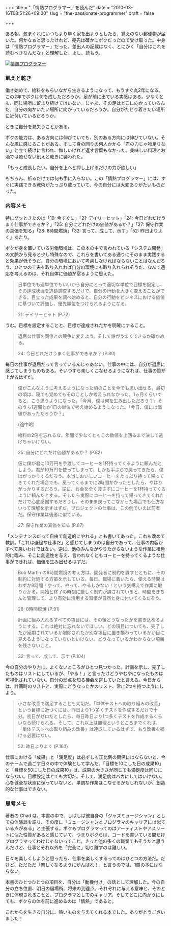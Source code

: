 +++
title = "「情熱プログラマー」を読んだ"
date = "2010-03-16T08:51:26+09:00"
slug = "the-passionate-programmer"
draft = false

+++

<p>ある朝、気まぐれにいつもより早く家を出ようとしたら、覚えのない郵便物が届いた。何かなぁと思ったけれど、宛先は確かにボクだったので受け取った。中身は「情熱プログラマー」だった。差出人の記載はなく、とにかく「自分はこれを読むべきなんだな」と理解した。よし、読もう。</p>
<p><a href="http://www.flickr.com/photos/june29/4434941053/" title="情熱プログラマー by june29, on Flickr"><img src="http://farm3.static.flickr.com/2707/4434941053_48e5be1c9a.jpg" alt="情熱プログラマー" /></a></p>
<h3>飢えと乾き</h3>
<p>働き始めて、給料をもらいながら生きるようになって、もうすぐ丸2年になる。この2年でボクは何を成しただろうか。足が前に出ている実感はある。少なくとも、同じ場所に留まり続けてはいない。じゃあ、その足はどこに向かっているんだ。自分の向かいたい場所に向かっているだろうか。自分がたどり着きたい場所に近付いているだろうか。</p>
<p>ときに自分を見失うことがある。</p>
<p>ボクの能力は、ある方向には伸びていても、別のある方向には伸びていない。そんな風に感じることがある。そして身の回りの何人かから「君の力じゃ物足りない」と立て続けに言われ、悔しいけれど返す言葉もなかった。美味しい料理とお酒では癒せない飢えと乾きに襲われた。</p>
<p>「もっと成長したい。自分を上へと押し上げるだけの力が欲しい」</p>
<p>もちろん、祈るだけでは何も手に入らない。この「情熱プログラマー」には、すぐに実践できる戦術がたっぷり載っていて、今の自分には大変ありがたいものだった。</p>
<h3>内容メモ</h3>
<p>特にグッときたのは「19: 今すぐに」「21: デイリーヒット」「24: 今日どれだけうまく仕事ができるか？」「25: 自分にどれだけの価値があるか？」「27: 保守作業の真価を知る」「28: 8時間燃焼」「32: 言って、成して、示す」「52: 昨日よりよく」あたり。</p>
<p>ボクが身を置いている労働環境は、この本の中で言われている「システム開発」の文脈から見ると少し特殊なので、これらを書いてある通りにそのまま実践すると効果が低そうだ。自分の環境において考慮しなければならないことはなんだろう、ひとつの工夫を取り入れれば自分の環境にも取り入れられそうだ、なんて適応を考えるのは、それ自体に価値が宿るように思えた。</p>
<blockquote><p>
日単位でも週単位でもいいから自分にとって適切な単位で目標を設定し、その達成状況を追跡調査するだけで、自分の行動を大きく変えることができる。目立った成果を調べ始めると、自分の行動をビジネスにおける価値に基づいて評価し、優先順位をつけられるようになる。</p>
<p class="quote">21: デイリーヒット (P.72)</p>
</blockquote>
<p>うむ。目標を設定することと、目標が達成されたかを明確にすること。</p>
<blockquote><p>
退屈な仕事を同僚との競争に変えよう。そして誰がうまくできるか確かめる。</p>
<p class="quote">24: 今日どれだけうまく仕事ができるか？ (P.80)</p>
</blockquote>
<p>毎日の仕事が退屈だって言っているんじゃあない。仕事の中には、自分が退屈に感じてしまうものもある。そいつすら楽しくこなせるようになれば、仕事の質が上がるはずだ。</p>
<blockquote><p>
僕がこんなふうに考えるようになった頃のことを今でも思い出せる。最初の頃は、寝ても覚めてもそのことしか考えられなかった。1ヵ月くらいすると、こう思うようになった。「今月、僕は何を生み出しただろう？」そのうち1週間とか1日の単位で考え始めるようになった。「今日、僕には価値があっただろうか？」</p>
<p>(途中略)</p>
<p>給料の2倍を忘れるな。年間で少なくともこの数値を上回るまで決して逃げちゃいけない。</p>
<p class="quote">25: 自分にどれだけ価値があるか？ (P.82)</p>
</blockquote>
<blockquote><p>
仮に僕が君に10万円を手渡してコーヒーを1杯持ってくるように頼んだとしよう。君が10万円を使ってしまって、しかも手ぶらで戻ってきたら、僕はがっかりするだろう。本当においしいコーヒーをたっぷり持って帰ってきてくれた場合でも、戻ってくるまでに2時間かかったとしたら、やはりがっかりするだろう。逆に、お金を全く渡さずにコーヒーを1杯持ってくるように頼んだとする。そしたら実際にコーヒーを持って帰ってきてくれただけで心底感謝するだろうし、そのまま戻ってこなかった場合でも仕方ないって理解を示すはずだ。プロジェクトの仕事は、この例でいえば前者だ。保守作業は後者に似ている。</p>
<p class="quote">27: 保守作業の真価を知る (P.87)</p>
</blockquote>
<p>「メンテナンスだって自由で創造的にやれる」とも書いてあった。これも改めて教訓。「これは退屈な仕事だ」と感じてしまうのは自分であって、仕事の内容がすべて悪いわけではない。逆に、他のみんながやりたがらないような作業に積極的に臨み、そこに創造性を与え、言われなくともコーヒーを持ってくるような仕事ができれば、価値を生み出せるはずだ。</p>
<blockquote><p>
Bob Martin の8時間燃焼の考え方は、開発者に制約を課すとともに、その制約に対処する方策を示している。毎日、職場に着いたら、使える時間はわずか8時間！やって、やって、やるしかない！という気構えで作業に取りかかる。開始と終了の時刻に厳しく制約が課されていると、時間をきちんと管理して、より有効に活用する習慣が自然と身に付いてくるだろう。</p>
<p class="quote">28: 8時間燃焼 (P.91)</p>
</blockquote>
<blockquote><p>
計画に組み入れるすべての項目には、その後どうなったかを書き込めるようにする。これは絶対に忘れないでほしい。どの項目についても、完了したか延期されているか削除されたか別な項目に置き換わっているかが目に見えるようになっていないといけない。どうなっているかわからない項目を残さないこと。</p>
<p class="quote">32: 言って、成して、示す (P.104)</p>
</blockquote>
<p>今の自分のやり方に、よくないところがひとつ見つかった。計画を示し、完了したものはリストにしているが、「やる！」と言ったけどうやむやになったものは可視化されていない。自分の弱点を知る機会を逃していたと言える。今日からは、計画時のリストと、実際にどうなったかのリスト、常に2つを持つようにしよう。</p>
<blockquote><p>
小さな改善で満足することも大切だ。「単体テストへの取り組みの改善」という目標に近づくには、昨日より1つ多くテストを作成するだけで十分。初日がゼロだとしたら、毎日昨日より1つ多くテストを作成するくらいなら続けられる。そして、これ以上は無理というところまでくれば、「単体テストへの取り組みの改善」は達成しているはずで、もう改善を続ける必要はない。</p>
<p class="quote">52: 昨日よりよく (P.163)</p>
</blockquote>
<p>仕事における「成果」と「満足度」は必ずしも正比例の関係にはならないと、今のチームで過ごす日々の中で体験として学んだ。「目標を10にした日の成果10」と「目標を50にした日の成果10」は、成果の大きさが同じでも満足度は同じにならない。目標設定はとても大切だ。そして、満足度はバカにしてはいけない。心を健全な状態に保っていないと、単調な作業はこなせるかもしれないが、創造的な仕事はできない。</p>
<h3>思考メモ</h3>
<p>著者の Chad は、本書の中で、しばしば彼自身の「ジャズミュージシャン」としての体験談を語り、その度に「ミュージシャンとプログラマのキャリアには似ている点がある」と主張する。ボクもプログラマってのはアーティストやアスリートに似た性質があると感じていて、つまりボクらは、コードを書いている間だけプログラマってわけじゃないってこと。きっと他の多くの職業でもそうだと思うんだけど、仕事とそれ以外を「完全に」切り離すのは難しい。</p>
<p>日々を楽しくしようと思ったら、仕事を楽しくするってのはひとつの方法だ。だけど、ただただ「楽しくなるようにがんばれ！」と言うのでは、1冊の本にはならない。</p>
<p>本書のひとつひとつの項目を、自分は「動機付け」の話として理解した。今の自分の立ち位置、明日の居場所、将来の到達点。それぞれに与える意味と、そのときに体現されることと、プログラマとしてのキャリア。そしてどこに向かうにしても、ボクらの体を前に進めるのは「情熱」であると。</p>
<p>これからを生きる自分に、熱いものを与えてくれる本でした。ありがとうございました！</p>
